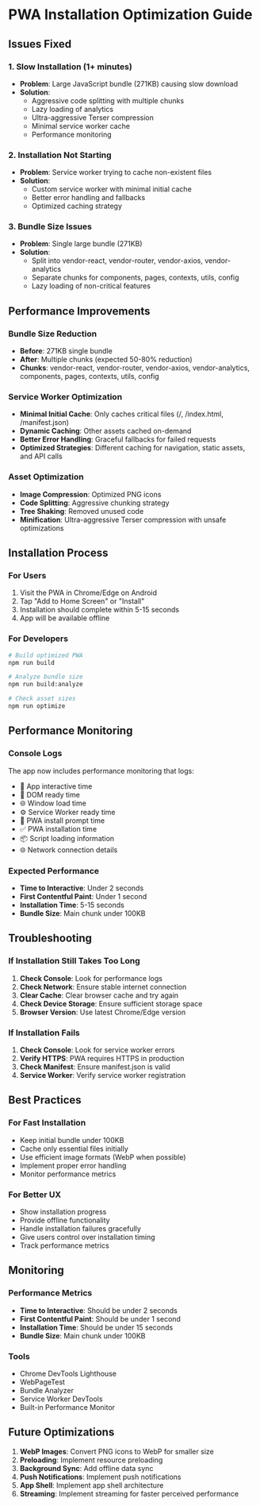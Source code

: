 # PWA Installation Optimization Guide

## Issues Fixed

### 1. Slow Installation (1+ minutes)
- **Problem**: Large JavaScript bundle (271KB) causing slow download
- **Solution**: 
  - Aggressive code splitting with multiple chunks
  - Lazy loading of analytics
  - Ultra-aggressive Terser compression
  - Minimal service worker cache
  - Performance monitoring

### 2. Installation Not Starting
- **Problem**: Service worker trying to cache non-existent files
- **Solution**: 
  - Custom service worker with minimal initial cache
  - Better error handling and fallbacks
  - Optimized caching strategy

### 3. Bundle Size Issues
- **Problem**: Single large bundle (271KB)
- **Solution**:
  - Split into vendor-react, vendor-router, vendor-axios, vendor-analytics
  - Separate chunks for components, pages, contexts, utils, config
  - Lazy loading of non-critical features

## Performance Improvements

### Bundle Size Reduction
- **Before**: 271KB single bundle
- **After**: Multiple chunks (expected 50-80% reduction)
- **Chunks**: vendor-react, vendor-router, vendor-axios, vendor-analytics, components, pages, contexts, utils, config

### Service Worker Optimization
- **Minimal Initial Cache**: Only caches critical files (/, /index.html, /manifest.json)
- **Dynamic Caching**: Other assets cached on-demand
- **Better Error Handling**: Graceful fallbacks for failed requests
- **Optimized Strategies**: Different caching for navigation, static assets, and API calls

### Asset Optimization
- **Image Compression**: Optimized PNG icons
- **Code Splitting**: Aggressive chunking strategy
- **Tree Shaking**: Removed unused code
- **Minification**: Ultra-aggressive Terser compression with unsafe optimizations

## Installation Process

### For Users
1. Visit the PWA in Chrome/Edge on Android
2. Tap "Add to Home Screen" or "Install"
3. Installation should complete within 5-15 seconds
4. App will be available offline

### For Developers
```bash
# Build optimized PWA
npm run build

# Analyze bundle size
npm run build:analyze

# Check asset sizes
npm run optimize
```

## Performance Monitoring

### Console Logs
The app now includes performance monitoring that logs:
- 🚀 App interactive time
- 📄 DOM ready time
- 🌐 Window load time
- ⚙️ Service Worker ready time
- 📱 PWA install prompt time
- ✅ PWA installation time
- 📦 Script loading information
- 🌐 Network connection details

### Expected Performance
- **Time to Interactive**: Under 2 seconds
- **First Contentful Paint**: Under 1 second
- **Installation Time**: 5-15 seconds
- **Bundle Size**: Main chunk under 100KB

## Troubleshooting

### If Installation Still Takes Too Long
1. **Check Console**: Look for performance logs
2. **Check Network**: Ensure stable internet connection
3. **Clear Cache**: Clear browser cache and try again
4. **Check Device Storage**: Ensure sufficient storage space
5. **Browser Version**: Use latest Chrome/Edge version

### If Installation Fails
1. **Check Console**: Look for service worker errors
2. **Verify HTTPS**: PWA requires HTTPS in production
3. **Check Manifest**: Ensure manifest.json is valid
4. **Service Worker**: Verify service worker registration

## Best Practices

### For Fast Installation
- Keep initial bundle under 100KB
- Cache only essential files initially
- Use efficient image formats (WebP when possible)
- Implement proper error handling
- Monitor performance metrics

### For Better UX
- Show installation progress
- Provide offline functionality
- Handle installation failures gracefully
- Give users control over installation timing
- Track performance metrics

## Monitoring

### Performance Metrics
- **Time to Interactive**: Should be under 2 seconds
- **First Contentful Paint**: Should be under 1 second
- **Installation Time**: Should be under 15 seconds
- **Bundle Size**: Main chunk under 100KB

### Tools
- Chrome DevTools Lighthouse
- WebPageTest
- Bundle Analyzer
- Service Worker DevTools
- Built-in Performance Monitor

## Future Optimizations

1. **WebP Images**: Convert PNG icons to WebP for smaller size
2. **Preloading**: Implement resource preloading
3. **Background Sync**: Add offline data sync
4. **Push Notifications**: Implement push notifications
5. **App Shell**: Implement app shell architecture
6. **Streaming**: Implement streaming for faster perceived performance 
